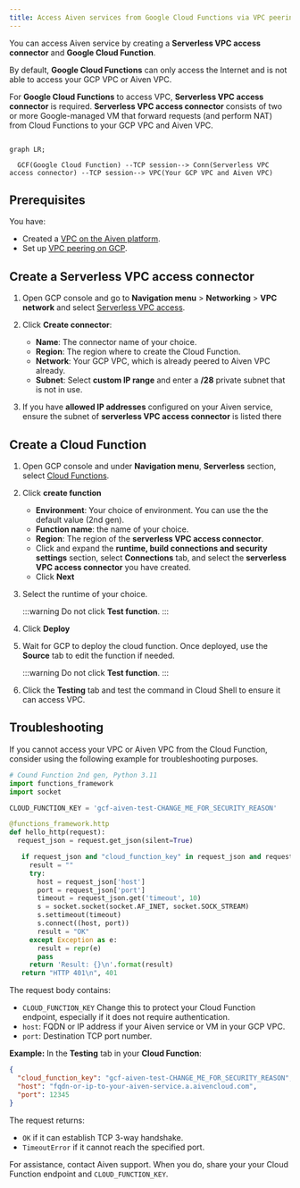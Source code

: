 ```yaml
---
title: Access Aiven services from Google Cloud Functions via VPC peering
---
```


You can access Aiven service by creating a **Serverless VPC access connector** and **Google Cloud Function**.

By default, **Google Cloud Functions** can only access the Internet and is not
able to access your GCP VPC or Aiven VPC.

For **Google Cloud Functions** to access VPC, **Serverless VPC access
connector** is required. **Serverless VPC access connector** consists of two or
more Google-managed VM that forward requests (and perform NAT) from Cloud
Functions to your GCP VPC and Aiven VPC.

```mermaid

graph LR;

  GCF(Google Cloud Function) --TCP session--> Conn(Serverless VPC access connector) --TCP session--> VPC(Your GCP VPC and Aiven VPC)
```

## Prerequisites

You have:

- Created a [VPC on the Aiven platform](/docs/platform/howto/manage-vpc-peering).
- Set up [VPC peering on GCP](/docs/platform/howto/manage-vpc-peering).

## Create a Serverless VPC access connector

1.  Open GCP console and go to **Navigation menu** > **Networking** > **VPC network** and select
    [Serverless VPC access](https://console.cloud.google.com/networking/connectors/list).

1.  Click **Create connector**:

    -   **Name**: The connector name of your choice.
    -   **Region**: The region where to create the Cloud Function.
    -   **Network**: Your GCP VPC, which is already peered to Aiven VPC already.
    -   **Subnet**: Select **custom IP range** and enter a **/28** private
        subnet that is not in use.

1.  If you have **allowed IP addresses** configured on your Aiven
    service, ensure the subnet of **serverless VPC access
    connector** is listed there

## Create a Cloud Function

1.  Open GCP console and under **Navigation menu**, **Serverless**
    section, select
    [Cloud Functions](https://console.cloud.google.com/functions/list).

1.  Click **create function**

    -   **Environment**: Your choice of environment. You can use the the default value (2nd
        gen).
    -   **Function name**: the name of your choice.
    -   **Region**: The region of the **serverless VPC access connector**.
    -   Click and expand the **runtime, build connections and security
        settings** section, select **Connections** tab, and select the
        **serverless VPC access connector** you have created.
    -   Click **Next**

1.  Select the runtime of your choice.

    :::warning
    Do not click **Test function**.
    :::

1. Click **Deploy**

1.  Wait for GCP to deploy the cloud function. Once deployed, use the
    **Source** tab to edit the function if needed.

    :::warning
    Do not click **Test function**.
    :::

1.  Click the **Testing** tab and test the command in Cloud Shell to ensure it can
    access VPC.

## Troubleshooting

If you cannot access your VPC or Aiven VPC from the Cloud Function,
consider using the following example for troubleshooting
purposes.

```python
# Cound Function 2nd gen, Python 3.11
import functions_framework
import socket

CLOUD_FUNCTION_KEY = 'gcf-aiven-test-CHANGE_ME_FOR_SECURITY_REASON'

@functions_framework.http
def hello_http(request):
  request_json = request.get_json(silent=True)

   if request_json and "cloud_function_key" in request_json and request_json["cloud_function_key"] == CLOUD_FUNCTION_KEY:
     result = ""
     try:
       host = request_json['host']
       port = request_json['port']
       timeout = request_json.get('timeout', 10)
       s = socket.socket(socket.AF_INET, socket.SOCK_STREAM)
       s.settimeout(timeout)
       s.connect((host, port))
       result = "OK"
     except Exception as e:
       result = repr(e)
       pass
     return 'Result: {}\n'.format(result)
   return "HTTP 401\n", 401
```

The request body contains:

- `CLOUD_FUNCTION_KEY` Change this to protect your Cloud Function endpoint,
  especially if it does not require authentication.
- `host`: FQDN or IP address if your Aiven service or VM in your GCP VPC.
- `port`: Destination TCP port number.

**Example:** In the **Testing** tab in your **Cloud Function**:

```json
{
  "cloud_function_key": "gcf-aiven-test-CHANGE_ME_FOR_SECURITY_REASON",
  "host": "fqdn-or-ip-to-your-aiven-service.a.aivencloud.com",
  "port": 12345
}
```

The request returns:

- `OK` if it can establish TCP 3-way handshake.
- `TimeoutError` if it cannot reach the specified port.

For assistance, contact Aiven support. When you do, share your your Cloud
Function endpoint and `CLOUD_FUNCTION_KEY`.
